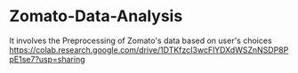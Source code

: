 # Zomato-Data-Analysis
It involves the Preprocessing of Zomato's data based on user's choices
https://colab.research.google.com/drive/1DTKfzcI3wcFlYDXdWSZnNSDP8PpE1se7?usp=sharing
